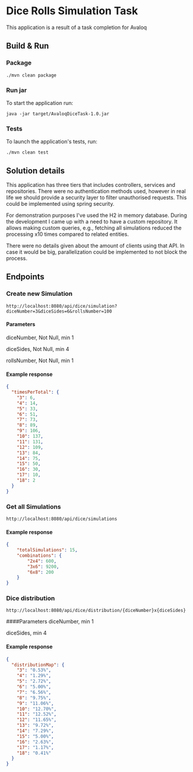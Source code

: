 # Dice Rolls Simulation Task

This application is a result of a task completion for Avaloq 

## Build & Run
### Package

```
./mvn clean package
```
### Run jar
To start the application run:
```
java -jar target/AvaloqDiceTask-1.0.jar
```
### Tests
To launch the application's tests, run:
```
./mvn clean test
```

## Solution details
This application has three tiers that includes controllers, services and repositories. 
There were no authentication methods used, however in real life we should provide a security layer to filter unauthorised requests. This could be implemented using spring security.

For demonstration purposes I've used the H2 in memory database.
During the development I came up with a need to have a custom repository.
It allows making custom queries, e.g., fetching all simulations reduced the processing x10 times compared to related entities.

There were no details given about the amount of clients using that API. In case it would be big, parallelization could be implemented to not block the process.   

## Endpoints

### Create new Simulation
```
http://localhost:8080/api/dice/simulation?diceNumber=3&diceSides=6&rollsNumber=100
```
#### Parameters
diceNumber, Not Null, min 1

diceSides, Not Null, min 4

rollsNumber, Not Null, min 1
#### Example response
```json
{
  "timesPerTotal": {
    "3": 6,
    "4": 14,
    "5": 33,
    "6": 51,
    "7": 73,
    "8": 89,
    "9": 106,
    "10": 137,
    "11": 131,
    "12": 109,
    "13": 84,
    "14": 75,
    "15": 50,
    "16": 30,
    "17": 10,
    "18": 2
  }
}
```

### Get all Simulations
```
http://localhost:8080/api/dice/simulations
```
#### Example response
```json
{
    "totalSimulations": 15,
    "combinations": {
        "2x4": 600,
        "3x6": 9200,
        "6x8": 200
    }
}
```
### Dice distribution
```
http://localhost:8080/api/dice/distribution/{diceNumber}x{diceSides}
```
####Parameters
diceNumber, min 1

diceSides, min 4

#### Example response
```json
{
  "distributionMap": {
    "3": "0.53%",
    "4": "1.29%",
    "5": "2.72%",
    "6": "5.00%",
    "7": "6.56%",
    "8": "9.75%",
    "9": "11.06%",
    "10": "12.70%",
    "11": "12.52%",
    "12": "11.65%",
    "13": "9.72%",
    "14": "7.29%",
    "15": "5.00%",
    "16": "2.63%",
    "17": "1.17%",
    "18": "0.41%"
  }
}
```